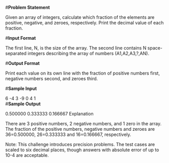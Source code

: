 #**Problem Statement**

Given an array of integers, calculate which fraction of the elements are positive, negative, and zeroes, respectively. Print the decimal value of each fraction.

#**Input Format**

The first line, N, is the size of the array. 
The second line contains N space-separated integers describing the array of numbers (A1,A2,A3,?,AN).

#**Output Format**

Print each value on its own line with the fraction of positive numbers first, negative numbers second, and zeroes third.

#**Sample Input**

6
-4 3 -9 0 4 1         
#**Sample Output**

0.500000
0.333333
0.166667
Explanation

There are 3 positive numbers, 2 negative numbers, and 1 zero in the array. 
The fraction of the positive numbers, negative numbers and zeroes are 36=0.500000, 26=0.333333 and 16=0.166667, respectively.

Note: This challenge introduces precision problems. The test cases are scaled to six decimal places, though answers with absolute error of up to 10-4 are acceptable.